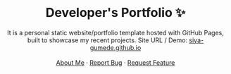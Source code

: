 <!-- PROJECT LOGO -->
<br />
<p align="center">
  <h1 align="center">Developer's Portfolio ✨</h1>

  <p align="center">
    It is a personal static website/portfolio template hosted with GitHub Pages, built to showcase my recent projects. Site URL / Demo: 
    <a href="https://siya-gumede.github.io">siya-gumede.github.io</a>
    <br />
    <br />
    <a href="https://siya.com">About Me</a>
    ·
    <a href="https://github.com/siya-gumede/home/issues">Report Bug</a>
    ·
    <a href="https://github.com/siya-gumede/home/issues">Request Feature</a>
  </p>
</p>

